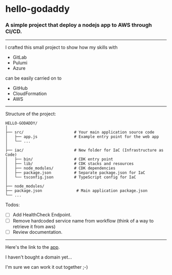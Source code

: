 # hello-godaddy

### A simple project that deploy a nodejs app to AWS through CI/CD.
_________

I crafted this small project to show how my skills with
- GitLab
- Pulumi
- Azure

can be easily carried on to 
- GitHub
- CloudFormation
- AWS
_________
Structure of the project:
```
HELLO-GODADDY/
│
├── src/                      # Your main application source code
│   ├── app.js                # Example entry point for the web app
│   └── ...
│
├── iac/                      # New folder for IaC (Infrastructure as Code)
│   ├── bin/                  # CDK entry point
│   ├── lib/                  # CDK stacks and resources
│   ├── node_modules/         # CDK dependencies
│   ├── package.json          # Separate package.json for IaC
│   └── tsconfig.json         # TypeScript config for IaC
│
├── node_modules/
├── package.json               # Main application package.json
└── ...

```
Todos:
- [ ] Add HealthCheck Endpoint.
- [ ] Remove hardcoded service name from workflow (think of a way to retrieve it from aws)
- [ ] Review documentation.
___________
Here's the link to the [app](http://iacsta-myalb-uebxjf5fhtcu-1741050391.ca-central-1.elb.amazonaws.com/).

I haven't bought a domain yet...

I'm sure we can work it out together ;-)
